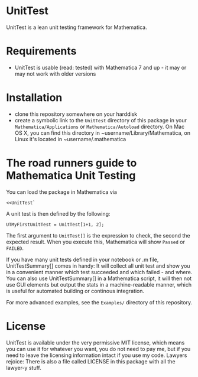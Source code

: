 # UnitTest
UnitTest is a lean unit testing framework for Mathematica.

# Requirements
* UnitTest is usable (read: tested) with Mathematica 7 and up - it may or may not work with older versions

# Installation
* clone this repository somewhere on your harddisk
* create a symbolic link to the `UnitTest` directory of this package in your `Mathematica/Applications` or `Mathematica/Autoload` directory. On Mac OS X, you can find this directory in ~username/Library/Mathematica, on Linux it's located in ~username/.mathematica

# The road runners guide to Mathematica Unit Testing
You can load the package in Mathematica via 

    <<UnitTest`

A unit test is then defined by the following:

    UTMyFirstUnitTest = UnitTest[1+1, 2];

The first argument to `UnitTest[]` is the expression to check, the second the expected result.
When you execute this, Mathematica will show `Passed` or `FAILED`.

If you have many unit tests defined in your notebook or .m file, UnitTestSummary[] comes in handy:
It will collect all unit test and show you in a convenient manner which test succeeded and which failed - and where.
You can also use UnitTestSummary[] in a Mathematica script, it will then not use GUI elements but output the stats in a machine-readable manner, which is useful for automated building or continous integration.

For more advanced examples, see the `Examples/` directory of this repository.

# License
UnitTest is available under the very permissive MIT license, which means you can use it for whatever you want, you do not need to pay me, but if you need to leave the licensing information intact if you use my code. Lawyers rejoice: There is also a file called LICENSE in this package with all the lawyer-y stuff.
